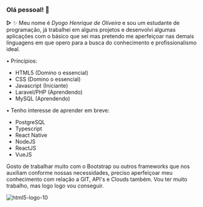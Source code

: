 ### Olá pessoal! 👋

**▻** ✨ Meu nome é _Dyogo Henrique de Oliveira_ e sou um estudante de programação, já trabalhei em alguns projetos e desenvolvi algumas aplicações com o básico que sei mas pretendo me aperfeiçoar nas demais linguagens em que opero para a busca do conhecimento e profissionalismo ideal.

• Princípios:

- HTML5 (Domino o essencial)
- CSS (Domino o essencial)
- Javascript (Iniciante)
- Laravel/PHP (Aprendendo)
- MySQL (Aprendendo)

• Tenho interesse de aprender em breve:

- PostgreSQL
- Typescript
- React Native
- NodeJS
- ReactJS
- VueJS

Gosto de trabalhar muito com o Bootstrap ou outros frameworks que nos auxiliam conforme nossas necessidades, preciso aperfeiçoar meu conhecimento com relação a GIT, API's e Clouds também.
Vou ter muito trabalho, mas logo logo vou conseguir.

![html5-logo-10](https://user-images.githubusercontent.com/40047426/179571438-dde421e9-4971-41c6-8f7e-42c0835455c1.png)
